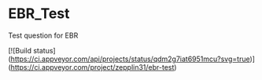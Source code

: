 # EBR_Test
Test question for EBR

[![Build status]
(https://ci.appveyor.com/api/projects/status/qdm2g7iat6951mcu?svg=true)]
(https://ci.appveyor.com/project/zepplin31/ebr-test)

